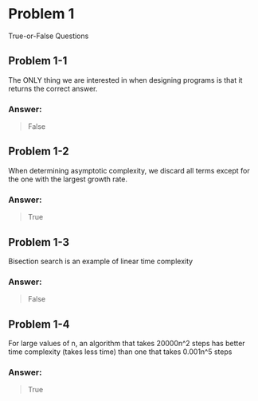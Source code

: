 # Problem 1
True-or-False Questions

## Problem 1-1
The ONLY thing we are interested in when designing programs is that it returns the correct answer.

### Answer: 
> False

## Problem 1-2
When determining asymptotic complexity, we discard all terms except for the one with the largest growth rate.

### Answer: 
> True

## Problem 1-3
Bisection search is an example of linear time complexity

### Answer: 
> False

## Problem 1-4
For large values of n, an algorithm that takes 20000n^2 steps has better time complexity (takes less time) than one that takes 0.001n^5 steps

### Answer: 
> True